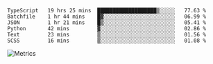 <!--START_SECTION:waka-->

```text
TypeScript   19 hrs 25 mins  ███████████████████▒░░░░░   77.63 %
Batchfile    1 hr 44 mins    █▓░░░░░░░░░░░░░░░░░░░░░░░   06.99 %
JSON         1 hr 21 mins    █▒░░░░░░░░░░░░░░░░░░░░░░░   05.41 %
Python       42 mins         ▓░░░░░░░░░░░░░░░░░░░░░░░░   02.86 %
Text         23 mins         ▒░░░░░░░░░░░░░░░░░░░░░░░░   01.56 %
SCSS         16 mins         ▒░░░░░░░░░░░░░░░░░░░░░░░░   01.08 %
```

<!--END_SECTION:waka-->

![Metrics](https://metrics.lecoq.io/TachibanaKimika?template=classic&base.activity=0&base.community=0&base.repositories=0&languages=1&isocalendar=1&isocalendar.duration=half-year&languages.limit=8&languages.sections=most-used&languages.colors=github&languages.threshold=0%25&languages.indepth=false&languages.recent.load=300&languages.recent.days=14&config.timezone=Asia%2FShanghai)
